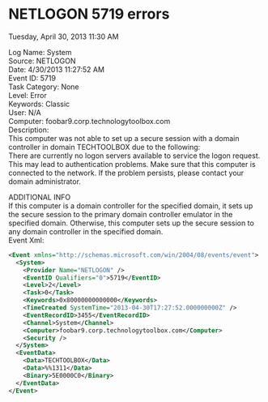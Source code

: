 ﻿# NETLOGON 5719 errors

Tuesday, April 30, 2013
11:30 AM

Log Name:      System\
Source:        NETLOGON\
Date:          4/30/2013 11:27:52 AM\
Event ID:      5719\
Task Category: None\
Level:         Error\
Keywords:      Classic\
User:          N/A\
Computer:      foobar9.corp.technologytoolbox.com\
Description:\
This computer was not able to set up a secure session with a domain controller in domain TECHTOOLBOX due to the following:\
There are currently no logon servers available to service the logon request.\
This may lead to authentication problems. Make sure that this computer is connected to the network. If the problem persists, please contact your domain administrator.

ADDITIONAL INFO\
If this computer is a domain controller for the specified domain, it sets up the secure session to the primary domain controller emulator in the specified domain. Otherwise, this computer sets up the secure session to any domain controller in the specified domain.\
Event Xml:

```XML
<Event xmlns="http://schemas.microsoft.com/win/2004/08/events/event">
  <System>
    <Provider Name="NETLOGON" />
    <EventID Qualifiers="0">5719</EventID>
    <Level>2</Level>
    <Task>0</Task>
    <Keywords>0x80000000000000</Keywords>
    <TimeCreated SystemTime="2013-04-30T17:27:52.000000000Z" />
    <EventRecordID>3455</EventRecordID>
    <Channel>System</Channel>
    <Computer>foobar9.corp.technologytoolbox.com</Computer>
    <Security />
  </System>
  <EventData>
    <Data>TECHTOOLBOX</Data>
    <Data>%%1311</Data>
    <Binary>5E0000C0</Binary>
  </EventData>
</Event>
```
